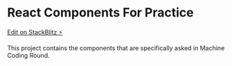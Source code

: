 # React Components For Practice

[Edit on StackBlitz ⚡️](https://stackblitz.com/edit/react-lhbxtn)

This project contains the components that are specifically asked in Machine Coding Round.

